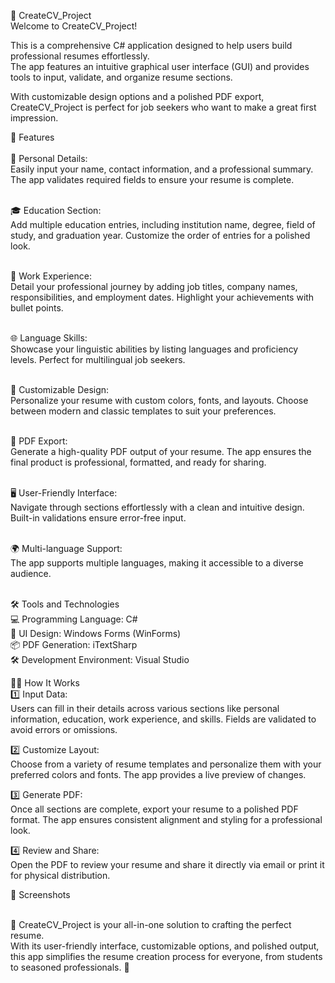 📝 CreateCV_Project<br>
Welcome to CreateCV_Project!

This is a comprehensive C# application designed to help users build professional resumes effortlessly.<br>
The app features an intuitive graphical user interface (GUI) and provides tools to input, validate, and organize resume sections.<br>

With customizable design options and a polished PDF export, CreateCV_Project is perfect for job seekers who want to make a great first impression.<br>

🌟 Features<br>
<br>👤 Personal Details:<br>
Easily input your name, contact information, and a professional summary.
The app validates required fields to ensure your resume is complete.

<br>🎓 Education Section:<br>
Add multiple education entries, including institution name, degree, field of study, and graduation year.
Customize the order of entries for a polished look.

<br>💼 Work Experience:<br>
Detail your professional journey by adding job titles, company names, responsibilities, and employment dates.
Highlight your achievements with bullet points.

<br>🌐 Language Skills:<br>
Showcase your linguistic abilities by listing languages and proficiency levels.
Perfect for multilingual job seekers.

<br>🎨 Customizable Design:<br>
Personalize your resume with custom colors, fonts, and layouts.
Choose between modern and classic templates to suit your preferences.

<br>📄 PDF Export:<br>
Generate a high-quality PDF output of your resume.
The app ensures the final product is professional, formatted, and ready for sharing.

<br>🖥️ User-Friendly Interface:<br>
Navigate through sections effortlessly with a clean and intuitive design.
Built-in validations ensure error-free input.

<br>🌍 Multi-language Support:<br>
The app supports multiple languages, making it accessible to a diverse audience.<br>

<br>🛠 Tools and Technologies
<br>💻 Programming Language: C#
<br>🎨 UI Design: Windows Forms (WinForms)
<br>📦 PDF Generation: iTextSharp
<br>🛠️ Development Environment: Visual Studio<br>

🧑‍💼 How It Works<br>
1️⃣ Input Data:<br>
Users can fill in their details across various sections like personal information, education, work experience, and skills.
Fields are validated to avoid errors or omissions.<br>

2️⃣ Customize Layout:<br>
Choose from a variety of resume templates and personalize them with your preferred colors and fonts.
The app provides a live preview of changes.<br>

3️⃣ Generate PDF:<br>
Once all sections are complete, export your resume to a polished PDF format.
The app ensures consistent alignment and styling for a professional look.<br>

4️⃣ Review and Share:<br>
Open the PDF to review your resume and share it directly via email or print it for physical distribution.<br>

📸 Screenshots<br>


<br>📝 CreateCV_Project is your all-in-one solution to crafting the perfect resume.<br>
With its user-friendly interface, customizable options, and polished output, <br>this app simplifies the resume creation process for everyone, from students to seasoned professionals. 🚀<br>
